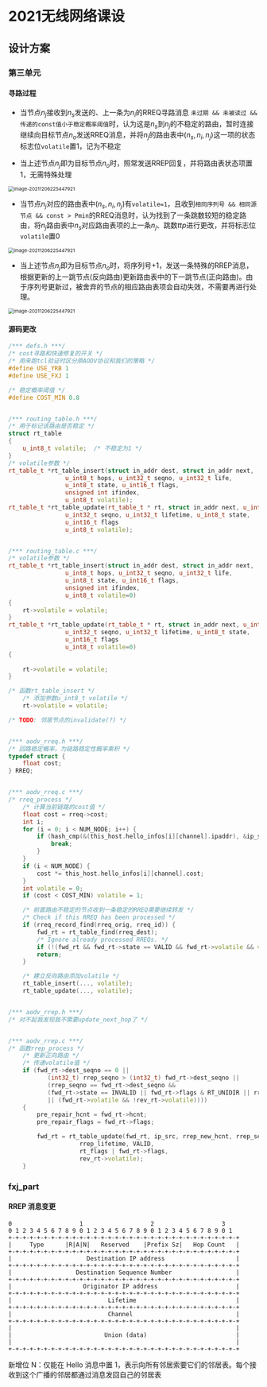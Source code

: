 # 2021无线网络课设

## 设计方案

### 第三单元

#### 寻路过程

- 当节点$n_j$接收到$n_s$发送的、上一条为$n_i$的RREQ寻路消息 `未过期 && 未被读过 && 传递的const值小于稳定概率阈值`时，认为这是$n_s$到$n_j$的不稳定的路由，暂时连接继续向目标节点$n_o$发送RREQ消息，并将$n_j$的路由表中$(n_s, n_i, n_j)$这一项的状态标志位`volatile`置1，记为不稳定

- 当上述节点$n_j$即为目标节点$n_o$时，照常发送RREP回复，并将路由表状态项置1，无需特殊处理

<img src="https://s2.loli.net/2021/12/06/XxDnI4NeFGE7Kbl.png" alt="image-20211206225447921" style="zoom: 67%;" />

- 当节点$n_j$对应的路由表中$(n_s, n_i, n_j)$有`volatile=1`，且收到`相同序列号 && 相同源节点 && const > Pmin`的RREQ消息时，认为找到了一条跳数较短的稳定路由，将$n_j$路由表中$n_s$对应路由表项的上一条$n_j$、跳数$ttp$进行更改，并将标志位`volatile`置0

<img src="https://s2.loli.net/2021/12/06/mXb5skH7v24VjiR.png" alt="image-20211206225447921" style="zoom: 67%;" />

- 当上述节点$n_j$即为目标节点$n_o$时，将序列号+1，发送一条特殊的RREP消息，根据更新的上一跳节点(反向路由)更新路由表中的下一跳节点(正向路由)。由于序列号更新过，被舍弃的节点的相应路由表项会自动失效，不需要再进行处理。

<img src="https://s2.loli.net/2021/12/06/chJKaqg6A4YLMWb.png" alt="image-20211206225447921" style="zoom: 67%;" />

#### 源码更改

```c++
/*** defs.h ***/
/* cost寻路和快速修复的开关 */
/* 用来跑tcl验证时区分原AODV协议和我们的策略 */
#define USE_YRB 1
#define USE_FXJ 1

/* 稳定概率阈值 */
#define COST_MIN 0.8


/*** routing_table.h ***/
/* 用于标记该路由是否稳定 */
struct rt_table
{
    u_int8_t volatile;  /* 不稳定为1 */
}
/* volatile参数 */
rt_table_t *rt_table_insert(struct in_addr dest, struct in_addr next,
			    u_int8_t hops, u_int32_t seqno, u_int32_t life,
			    u_int8_t state, u_int16_t flags,
			    unsigned int ifindex,
                u_int8_t volatile);
rt_table_t *rt_table_update(rt_table_t * rt, struct in_addr next, u_int8_t hops,
			    u_int32_t seqno, u_int32_t lifetime, u_int8_t state,
			    u_int16_t flags
                u_int8_t volatile);


/*** routing_table.c ***/
/* volatile参数 */
rt_table_t *rt_table_insert(struct in_addr dest, struct in_addr next,
			    u_int8_t hops, u_int32_t seqno, u_int32_t life,
			    u_int8_t state, u_int16_t flags,
			    unsigned int ifindex,
                u_int8_t volatile=0)
{
    rt->volatile = volatile;
}
rt_table_t *rt_table_update(rt_table_t * rt, struct in_addr next, u_int8_t hops,
			    u_int32_t seqno, u_int32_t lifetime, u_int8_t state,
			    u_int16_t flags
                u_int8_t volatile=0)
{
    
	rt->volatile = volatile;
}

/* 函数rt_table_insert */
    /* 添加参数u_int8_t volatile */
	rt->volatile = volatile;

/* TODO: 邻居节点的invalidate(?) */


/*** aodv_rreq.h ***/
/* 回路稳定概率，为链路稳定性概率乘积 */
typedef struct {
    float cost;
} RREQ;


/*** aodv_rreq.c ***/
/* rreq_process */
    /* 计算当前链路的cost值 */
    float cost = rreq->cost; 
    int i;
    for (i = 0; i < NUM_NODE; i++) {
        if (hash_cmp(&(this_host.hello_infos[i][channel].ipaddr), &ip_src)) {
            break;
        }
    }
    if (i < NUM_NODE) {
        cost *= this_host.hello_infos[i][channel].cost;
    }
	int volatile = 0;
	if (cost < COST_MIN) volatile = 1;

    /* 前面路由不稳定的节点收到一条稳定的RREQ需要继续转发 */
    /* Check if this RREQ has been processed */
    if (rreq_record_find(rreq_orig, rreq_id)) {
        fwd_rt = rt_table_find(rreq_dest);
        /* Ignore already processed RREQs. */
        if (!(fwd_rt && fwd_rt->state == VALID && fwd_rt->volatile && volatile))
        return;
    }

	/* 建立反向路由添加volatile */
	rt_table_insert(..., volatile);
	rt_table_update(..., volatile);


/*** aodv_rrep.h ***/
/* 对不起我发现我不需要update_next_hop了 */


/*** aodv_rrep.c ***/
/* 函数rrep_process */
    /* 更新正向路由 */
    /* 传递volatile值 */
	if (fwd_rt->dest_seqno == 0 ||
	       (int32_t) rrep_seqno > (int32_t) fwd_rt->dest_seqno ||
		   (rrep_seqno == fwd_rt->dest_seqno &&
		   (fwd_rt->state == INVALID || fwd_rt->flags & RT_UNIDIR || rrep_new_hcnt < fwd_rt->hcnt
		   || (fwd_rt->volatile && !rev_rt->volatile)))) 
	{
		pre_repair_hcnt = fwd_rt->hcnt;
		pre_repair_flags = fwd_rt->flags;

		fwd_rt = rt_table_update(fwd_rt, ip_src, rrep_new_hcnt, rrep_seqno,
					rrep_lifetime, VALID,
					rt_flags | fwd_rt->flags,
					rev_rt->volatile); 
    } 
```


### fxj_part
#### RREP 消息变更
    0                   1                   2                   3
    0 1 2 3 4 5 6 7 8 9 0 1 2 3 4 5 6 7 8 9 0 1 2 3 4 5 6 7 8 9 0 1
    +-+-+-+-+-+-+-+-+-+-+-+-+-+-+-+-+-+-+-+-+-+-+-+-+-+-+-+-+-+-+-+-+
    |     Type      |R|A|N|   Reserved    |Prefix Sz|   Hop Count   |
    +-+-+-+-+-+-+-+-+-+-+-+-+-+-+-+-+-+-+-+-+-+-+-+-+-+-+-+-+-+-+-+-+
    |                     Destination IP address                    |
    +-+-+-+-+-+-+-+-+-+-+-+-+-+-+-+-+-+-+-+-+-+-+-+-+-+-+-+-+-+-+-+-+
    |                  Destination Sequence Number                  |
    +-+-+-+-+-+-+-+-+-+-+-+-+-+-+-+-+-+-+-+-+-+-+-+-+-+-+-+-+-+-+-+-+
    |                    Originator IP address                      |
    +-+-+-+-+-+-+-+-+-+-+-+-+-+-+-+-+-+-+-+-+-+-+-+-+-+-+-+-+-+-+-+-+
    |                           Lifetime                            |
    +-+-+-+-+-+-+-+-+-+-+-+-+-+-+-+-+-+-+-+-+-+-+-+-+-+-+-+-+-+-+-+-+
    |                           Channel                             |
    +-+-+-+-+-+-+-+-+-+-+-+-+-+-+-+-+-+-+-+-+-+-+-+-+-+-+-+-+-+-+-+-+
    |                                                               |
    |                          Union (data)               			|
    |                                                               |
    +-+-+-+-+-+-+-+-+-+-+-+-+-+-+-+-+-+-+-+-+-+-+-+-+-+-+-+-+-+-+-+-+
   新增位 N：仅能在 Hello 消息中置 1，表示向所有邻居索要它们的邻居表。每个接收到这个广播的邻居都通过消息发回自己的邻居表

